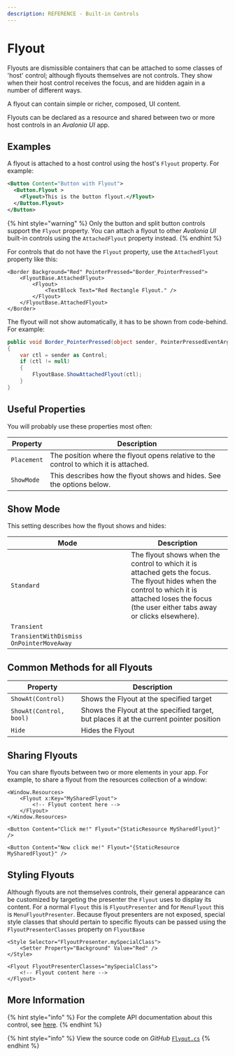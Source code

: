 ```yaml
---
description: REFERENCE - Built-in Controls
---
```


# Flyout

Flyouts are dismissible containers that can be attached to some classes of 'host' control; although flyouts themselves are not controls. They show when their host control receives the focus, and are hidden again in a number of different ways.&#x20;

A flyout can contain simple or richer, composed, UI content.&#x20;

Flyouts can be declared as a resource and shared between two or more host controls in an _Avalonia UI_ app.

## Examples

A flyout is attached to a host control using the host's `Flyout` property. For example:

```xml
<Button Content="Button with Flyout">
  <Button.Flyout >
    <Flyout>This is the button flyout.</Flyout>
  </Button.Flyout>
</Button>
```

{% hint style="warning" %}
Only the button and split button controls support the `Flyout` property. You can attach a flyout to other _Avalonia UI_ built-in controls using the `AttachedFlyout` property instead.&#x20;
{% endhint %}

For controls that do not have the `Flyout` property, use the `AttachedFlyout` property like this:

```markup
<Border Background="Red" PointerPressed="Border_PointerPressed">
    <FlyoutBase.AttachedFlyout>
        <Flyout>
            <TextBlock Text="Red Rectangle Flyout." />
        </Flyout>
    </FlyoutBase.AttachedFlyout>
</Border>
```

The flyout will not show automatically, it has to be shown from code-behind. For example:

```csharp
public void Border_PointerPressed(object sender, PointerPressedEventArgs args)
{
    var ctl = sender as Control;
    if (ctl != null)
    {
        FlyoutBase.ShowAttachedFlyout(ctl);
    }
}
```

<!--figure><img src="../../.gitbook/assets/flyout2.gif" alt=""><figcaption></figcaption></figure-->

## Useful Properties&#x20;

You will probably use these properties most often:

| Property    | Description                                                                          |
| ----------- | ------------------------------------------------------------------------------------ |
| `Placement` | The position where the flyout opens relative to the control to which it is attached. |
| `ShowMode`  | This describes how the flyout shows and hides. See the options below.                |

## Show Mode

This setting describes how the flyout shows and hides:

<table><thead><tr><th width="259">Mode</th><th>Description</th></tr></thead><tbody><tr><td><code>Standard</code></td><td>The flyout shows when the control to which it is attached gets the focus. The flyout hides when the control to which it is attached loses the focus (the user either tabs away or clicks elsewhere). </td></tr><tr><td><code>Transient</code></td><td></td></tr><tr><td><code>TransientWithDismiss OnPointerMoveAway</code></td><td></td></tr></tbody></table>

## Common Methods for all Flyouts

| Property                | Description                                                                             |
| ----------------------- | --------------------------------------------------------------------------------------- |
| `ShowAt(Control)`       | Shows the Flyout at the specified target                                                |
| `ShowAt(Control, bool)` | Shows the Flyout at the specified target, but places it at the current pointer position |
| `Hide`                  | Hides the Flyout                                                                        |

## Sharing Flyouts

You can share flyouts between two or more elements in your app. For example, to share a flyout from the resources collection of a window:

```markup
<Window.Resources>
    <Flyout x:Key="MySharedFlyout">
        <!-- Flyout content here -->
    </Flyout>
</Window.Resources>

<Button Content="Click me!" Flyout="{StaticResource MySharedFlyout}" />

<Button Content="Now click me!" Flyout="{StaticResource MySharedFlyout}" />
```

## Styling Flyouts

Although flyouts are not themselves controls, their general appearance can be customized by targeting the presenter the `Flyout` uses to display its content. For a normal `Flyout` this is `FlyoutPresenter` and for `MenuFlyout` this is `MenuFlyoutPresenter`. Because flyout presenters are not exposed, special style classes that should pertain to specific flyouts can be passed using the `FlyoutPresenterClasses` property on `FlyoutBase`

```markup
<Style Selector="FlyoutPresenter.mySpecialClass">
    <Setter Property="Background" Value="Red" />
</Style>

<Flyout FlyoutPresenterClasses="mySpecialClass">
    <!-- Flyout content here -->
</Flyout>
```

## More Information

{% hint style="info" %}
For the complete API documentation about this control, see [here](http://reference.avaloniaui.net/api/Avalonia.Controls/Flyout/).
{% endhint %}

{% hint style="info" %}
View the source code on _GitHub_ [`Flyout.cs`](https://github.com/AvaloniaUI/Avalonia/blob/master/src/Avalonia.Controls/Flyouts/Flyout.cs)
{% endhint %}
